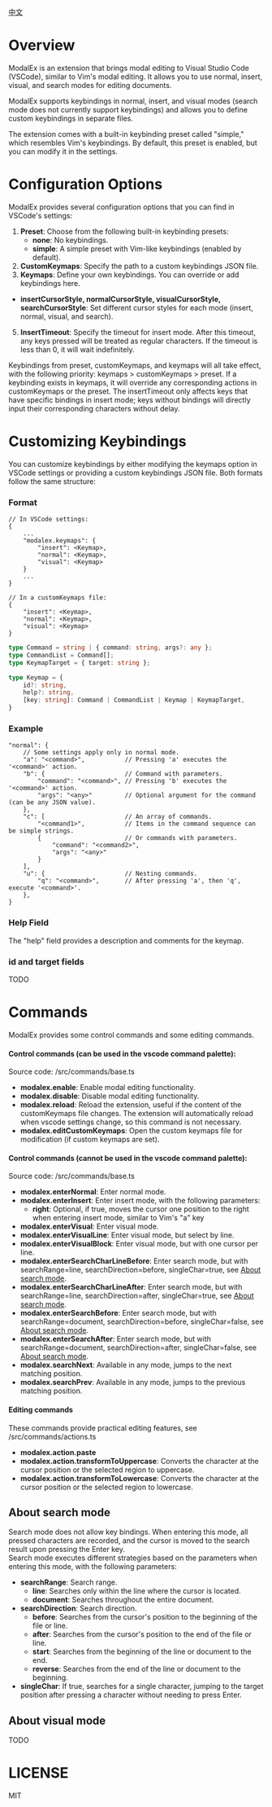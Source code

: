[中文](/README-zh.md)

# Overview
ModalEx is an extension that brings modal editing to Visual Studio Code (VSCode), similar to Vim's modal editing. It allows you to use normal, insert, visual, and search modes for editing documents.   

ModalEx supports keybindings in normal, insert, and visual modes (search mode does not currently support keybindings) and allows you to define custom keybindings in separate files.   

The extension comes with a built-in keybinding preset called "simple," which resembles Vim's keybindings. By default, this preset is enabled, but you can modify it in the settings.   

# Configuration Options
ModalEx provides several configuration options that you can find in VSCode's settings:

1. **Preset**: Choose from the following built-in keybinding presets:
   - **none**: No keybindings.
   - **simple**: A simple preset with Vim-like keybindings (enabled by default).
2. **CustomKeymaps**: Specify the path to a custom keybindings JSON file.
3. **Keymaps**: Define your own keybindings. You can override or add keybindings here.
 * **insertCursorStyle, normalCursorStyle, visualCursorStyle, searchCursorStyle**:  Set different cursor styles for each mode (insert, normal, visual, and search).
5. **InsertTimeout**: Specify the timeout for insert mode. After this timeout, any keys pressed will be treated as regular characters. If the timeout is less than 0, it will wait indefinitely.

Keybindings from preset, customKeymaps, and keymaps will all take effect, with the following priority: keymaps > customKeymaps > preset. If a keybinding exists in keymaps, it will override any corresponding actions in customKeymaps or the preset. The insertTimeout only affects keys that have specific bindings in insert mode; keys without bindings will directly input their corresponding characters without delay.

# Customizing Keybindings
You can customize keybindings by either modifying the keymaps option in VSCode settings or providing a custom keybindings JSON file. Both formats follow the same structure:

### Format
```jsonc
// In VSCode settings:
{
    ...
    "modalex.keymaps": {
        "insert": <Keymap>,
        "normal": <Keymap>,
        "visual": <Keymap>
    }
    ...
}
```
```jsonc
// In a customKeymaps file:
{
    "insert": <Keymap>,
    "normal": <Keymap>,
    "visual": <Keymap>
}
```
```typescript
type Command = string | { command: string, args?: any };
type CommandList = Command[];
type KeymapTarget = { target: string };

type Keymap = {
    id?: string,
    help?: string,
    [key: string]: Command | CommandList | Keymap | KeymapTarget,
}
```

### Example
```jsonc
"normal": {
    // Some settings apply only in normal mode.
    "a": "<command>",           // Pressing 'a' executes the '<command>' action.
    "b": {                      // Command with parameters.
        "command": "<command>", // Pressing 'b' executes the '<command>' action.
        "args": "<any>"         // Optional argument for the command (can be any JSON value).
    },
    "c": [                      // An array of commands.
        "<command1>",           // Items in the command sequence can be simple strings.
        {                       // Or commands with parameters.
            "command": "<command2>", 
            "args": "<any>"     
        }
    ],
    "u": {                      // Nesting commands.
        "q": "<command>",       // After pressing 'a', then 'q', execute '<command>'.
    },
}
```

### Help Field
The "help" field provides a description and comments for the keymap.

### id and target fields
TODO

# Commands
ModalEx provides some control commands and some editing commands.

#### Control commands (can be used in the vscode command palette):
Source code: /src/commands/base.ts   
 * **modalex.enable**: Enable modal editing functionality.
 * **modalex.disable**: Disable modal editing functionality.
 * **modalex.reload**: Reload the extension, useful if the content of the customKeymaps file changes. The extension will automatically reload when vscode settings change, so this command is not necessary.
 * **modalex.editCustomKeymaps**: Open the custom keymaps file for modification (if custom keymaps are set).

#### Control commands (cannot be used in the vscode command palette):
Source code: /src/commands/base.ts   
 * **modalex.enterNormal**: Enter normal mode.
 * **modalex.enterInsert**: Enter insert mode, with the following parameters:
      * **right**: Optional, if true, moves the cursor one position to the right when entering insert mode, similar to Vim's "a" key
 * **modalex.enterVisual**: Enter visual mode.
 * **modalex.enterVisualLine**: Enter visual mode, but select by line.
 * **modalex.enterVisualBlock**: Enter visual mode, but with one cursor per line.
 * **modalex.enterSearchCharLineBefore**: Enter search mode, but with searchRange=line, searchDirection=before, singleChar=true, see [About search mode](#about-search-mode).
 * **modalex.enterSearchCharLineAfter**: Enter search mode, but with searchRange=line, searchDirection=after, singleChar=true, see [About search mode](#about-search-mode).
 * **modalex.enterSearchBefore**: Enter search mode, but with searchRange=document, searchDirection=before, singleChar=false, see [About search mode](#about-search-mode).
 * **modalex.enterSearchAfter**: Enter search mode, but with searchRange=document, searchDirection=after, singleChar=false, see [About search mode](#about-search-mode).
 * **modalex.searchNext**: Available in any mode, jumps to the next matching position.
 * **modalex.searchPrev**: Available in any mode, jumps to the previous matching position.

#### Editing commands
These commands provide practical editing features, see /src/commands/actions.ts   
 * **modalex.action.paste**
 * **modalex.action.transformToUppercase**: Converts the character at the cursor position or the selected region to uppercase.
 * **modalex.action.transformToLowercase**: Converts the character at the cursor position or the selected region to lowercase.

## About search mode
Search mode does not allow key bindings. When entering this mode, all pressed characters are recorded, and the cursor is moved to the search result upon pressing the Enter key.   
Search mode executes different strategies based on the parameters when entering this mode, with the following parameters:
 * **searchRange**: Search range.
     * **line**: Searches only within the line where the cursor is located.
     * **document**: Searches throughout the entire document.
 * **searchDirection**: Search direction.
     * **before**: Searches from the cursor's position to the beginning of the file or line.
     * **after**: Searches from the cursor's position to the end of the file or line.
     * **start**: Searches from the beginning of the line or document to the end.
     * **reverse**: Searches from the end of the line or document to the beginning.
 * **singleChar**: If true, searches for a single character, jumping to the target position after pressing a character without needing to press Enter.

## About visual mode
TODO

# LICENSE
MIT
